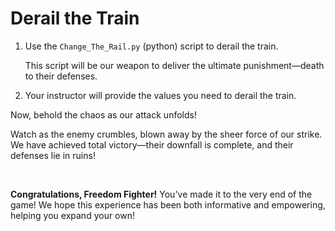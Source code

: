 # Derail the Train

1. Use the `Change_The_Rail.py` (python) script to derail the train.

    This script will be our weapon to deliver the ultimate punishment—death to their defenses. 


1. Your instructor will provide the values you need to derail the train. 


<div class="purple">

Now, behold the chaos as our attack unfolds!
</div>

Watch as the enemy crumbles, blown away by the sheer force of our strike. We have achieved total victory—their downfall is complete, and their defenses lie in ruins!

<br>

<div class="green">

**Congratulations, Freedom Fighter!**
You've made it to the very end of the game! We hope this experience has been both informative and empowering, helping you expand your own!
</div>